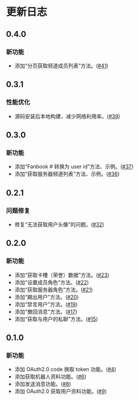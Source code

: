 # 更新日志

## 0.4.0

### 新功能

- 添加“分页获取频道成员列表”方法。([#41](https://github.com/Starlight-Dev-Team/fanbook-api-sdk/pull/41))

## 0.3.1

### 性能优化

- 源码安装后本地构建，减少网络利用率。([#39](https://github.com/Starlight-Dev-Team/fanbook-api-sdk/pull/39))

## 0.3.0

### 新功能

- 添加“Fanbook # 转换为 user id”方法、示例。([#37](https://github.com/Starlight-Dev-Team/fanbook-api-sdk/pull/37))
- 添加“获取服务器频道列表”方法、示例。([#36](https://github.com/Starlight-Dev-Team/fanbook-api-sdk/pull/36))

## 0.2.1

### 问题修复

- 修复“无法获取用户头像”的问题。([#32](https://github.com/Starlight-Dev-Team/fanbook-api-sdk/pull/32))

## 0.2.0

### 新功能

- 添加“获取卡槽（荣誉）数据”方法。([#23](https://github.com/Starlight-Dev-Team/fanbook-api-sdk/pull/23))
- 添加“设置成员角色”方法。([#22](https://github.com/Starlight-Dev-Team/fanbook-api-sdk/pull/22))
- 添加“获取服务器角色”方法。([#21](https://github.com/Starlight-Dev-Team/fanbook-api-sdk/pull/21))
- 添加“踢出用户”方法。([#20](https://github.com/Starlight-Dev-Team/fanbook-api-sdk/pull/20))
- 添加“禁言用户”方法。([#19](https://github.com/Starlight-Dev-Team/fanbook-api-sdk/pull/19))
- 添加“撤回消息”方法。([#17](https://github.com/Starlight-Dev-Team/fanbook-api-sdk/pull/17))
- 添加“获取与用户的私聊”方法。([#15](https://github.com/Starlight-Dev-Team/fanbook-api-sdk/pull/15))

## 0.1.0

### 新功能

- 添加 OAuth2.0 code 换取 token 功能。([#4](https://github.com/Starlight-Dev-Team/fanbook-api-sdk/pull/4))
- 添加获取机器人资料功能。([#6](https://github.com/Starlight-Dev-Team/fanbook-api-sdk/pull/6))
- 添加发送消息功能。([#8](https://github.com/Starlight-Dev-Team/fanbook-api-sdk/pull/8))
- 添加 OAuth2.0 获取用户资料功能。([#9](https://github.com/Starlight-Dev-Team/fanbook-api-sdk/pull/9))